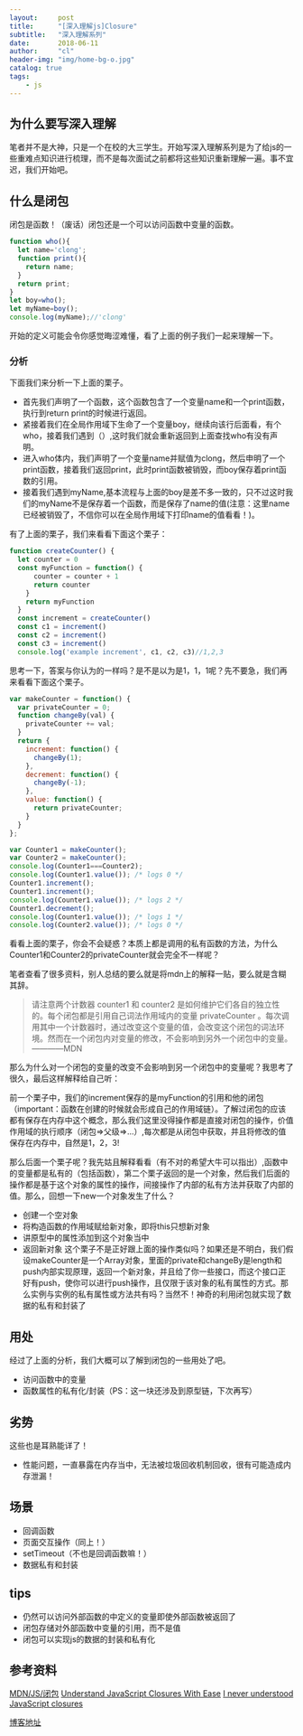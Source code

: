 ```yaml
---
layout:     post
title:      "[深入理解js]Closure"
subtitle:   "深入理解系列"
date:       2018-06-11
author:     "cl"
header-img: "img/home-bg-o.jpg"
catalog: true
tags:
    - js
---
```


## 为什么要写深入理解
笔者并不是大神，只是一个在校的大三学生。开始写深入理解系列是为了给js的一些重难点知识进行梳理，而不是每次面试之前都将这些知识重新理解一遍。事不宜迟，我们开始吧。

## 什么是闭包
闭包是函数！（废话）闭包还是一个可以访问函数中变量的函数。
```js
function who(){
  let name='clong';
  function print(){
    return name;
  }
  return print;
}
let boy=who();
let myName=boy();
console.log(myName);//'clong'
```
开始的定义可能会令你感觉晦涩难懂，看了上面的例子我们一起来理解一下。

### 分析
下面我们来分析一下上面的栗子。

- 首先我们声明了一个函数，这个函数包含了一个变量name和一个print函数，执行到return print的时候进行返回。
- 紧接着我们在全局作用域下生命了一个变量boy，继续向该行后面看，有个who，接着我们遇到（）,这时我们就会重新返回到上面查找who有没有声明。
- 进入who体内，我们声明了一个变量name并赋值为clong，然后申明了一个print函数，接着我们返回print，此时print函数被销毁，而boy保存着print函数的引用。
- 接着我们遇到myName,基本流程与上面的boy是差不多一致的，只不过这时我们的myName不是保存着一个函数，而是保存了name的值(注意：这里name已经被销毁了，不信你可以在全局作用域下打印name的值看看！)。

有了上面的栗子，我们来看看下面这个栗子：

```js
function createCounter() {
  let counter = 0
  const myFunction = function() {
      counter = counter + 1
      return counter
    }
    return myFunction
  }
  const increment = createCounter()
  const c1 = increment()
  const c2 = increment()
  const c3 = increment()
  console.log('example increment', c1, c2, c3)//1,2,3
```
思考一下，答案与你认为的一样吗？是不是以为是1，1，1呢？先不要急，我们再来看看下面这个栗子。

```js
var makeCounter = function() {
  var privateCounter = 0;
  function changeBy(val) {
    privateCounter += val;
  }
  return {
    increment: function() {
      changeBy(1);
    },
    decrement: function() {
      changeBy(-1);
    },
    value: function() {
      return privateCounter;
    }
  }  
};

var Counter1 = makeCounter();
var Counter2 = makeCounter();
console.log(Counter1===Counter2);
console.log(Counter1.value()); /* logs 0 */
Counter1.increment();
Counter1.increment();
console.log(Counter1.value()); /* logs 2 */
Counter1.decrement();
console.log(Counter1.value()); /* logs 1 */
console.log(Counter2.value()); /* logs 0 */
```

看看上面的栗子，你会不会疑惑？本质上都是调用的私有函数的方法，为什么Counter1和Counter2的privateCounter就会完全不一样呢？

笔者查看了很多资料，别人总结的要么就是将mdn上的解释一贴，要么就是含糊其辞。

> 请注意两个计数器 counter1 和 counter2 是如何维护它们各自的独立性的。每个闭包都是引用自己词法作用域内的变量 privateCounter 。每次调用其中一个计数器时，通过改变这个变量的值，会改变这个闭包的词法环境。然而在一个闭包内对变量的修改，不会影响到另外一个闭包中的变量。————MDN

那么为什么对一个闭包的变量的改变不会影响到另一个闭包中的变量呢？我思考了很久，最后这样解释给自己听：

前一个栗子中，我们的increment保存的是myFunction的引用和他的闭包（important：函数在创建的时候就会形成自己的作用域链）。了解过闭包的应该都有保存在内存中这个概念，那么我们这里没得操作都是直接对闭包的操作，价值作用域的执行顺序（闭包=>父级=>...）,每次都是从闭包中获取，并且将修改的值保存在内存中，自然是1，2，3!

那么后面一个栗子呢？我先姑且解释看看（有不对的希望大牛可以指出）,函数中的变量都是私有的（包括函数），第二个栗子返回的是一个对象，然后我们后面的操作都是基于这个对象的属性的操作，间接操作了内部的私有方法并获取了内部的值。那么，回想一下new一个对象发生了什么？
- 创建一个空对象
- 将构造函数的作用域赋给新对象，即将this只想新对象
- 讲原型中的属性添加到这个对象当中
- 返回新对象
这个栗子不是正好跟上面的操作类似吗？如果还是不明白，我们假设makeCounter是一个Array对象，里面的private和changeBy是length和push内部实现原理，返回一个新对象，并且给了你一些接口，而这个接口正好有push，使你可以进行push操作，且仅限于该对象的私有属性的方式。那么实例与实例的私有属性或方法共有吗？当然不！神奇的利用闭包就实现了数据的私有和封装了

## 用处
经过了上面的分析，我们大概可以了解到闭包的一些用处了吧。
- 访问函数中的变量
- 函数属性的私有化/封装（PS：这一块还涉及到原型链，下次再写）

## 劣势
这些也是耳熟能详了！
- 性能问题，一直暴露在内存当中，无法被垃圾回收机制回收，很有可能造成内存泄漏！

## 场景
- 回调函数
- 页面交互操作（同上！）
- setTimeout（不也是回调函数嘛！）
- 数据私有和封装
## tips
- 仍然可以访问外部函数的中定义的变量即使外部函数被返回了
- 闭包存储对外部函数中变量的引用，而不是值
- 闭包可以实现js的数据的封装和私有化
## 参考资料
[MDN/JS/闭包](https://developer.mozilla.org/zh-CN/docs/Web/JavaScript/Closures)
[Understand JavaScript Closures With Ease](http://javascriptissexy.com/understand-javascript-closures-with-ease/)
[I never understood JavaScript closures](https://medium.com/dailyjs/i-never-understood-javascript-closures-9663703368e8)



[博客地址](https://jackie1210.github.io)

